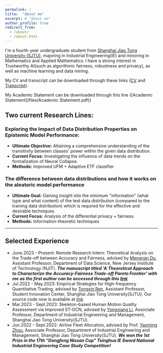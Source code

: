 ```yaml
---
permalink: /
title:  "About me"
excerpt: # "About me"
author_profile: true
redirect_from: 
  - /about/
  - /about.html
---
```


I'm a fourth-year undergraduate student from [Shanghai Jiao Tong University (SJTU)](https://me.sjtu.edu.cn/), majoring in Industrial Engineering(IE) and minoring in Mathematics and Applied Mathematics. I have a strong interest in Trustworthy AI(such as algorithmic fairness, robustness and privacy), as well as machine learning and data mining.

My CV and transcript can be downloaded through these links ([CV](files/CV_Hua_Tang.pdf) and [Transcript](files/Transcript_Hua_Tang.pdf)).

My Academic Statement can be downloaded through this line ([Academic Statement](files/Academic Statement.pdf))


## **Two current Research Lines:**
### Exploring the Impact of Data Distribution Properties on Epistemic Model Performance:
  - **Ultimate Objective:** Attaining a comprehensive understanding of the transitivity between classes' power within the given data distribution.
  - **Current Focus:** Investigating the influence of data trends on the formalization of Neural Collapse.
  - **Methods:** Improved UFM + Adaptive ETF classifier

### The difference between data distributions and how it works on the aleatoric model performance
  - **Ultimate Goal:** Gaining insight into the minimum "information" (what type and what content) of the test data distribution (compared to the training data distribution) which is required for the effective and desirable techniques.
  - **Current Focus:** Analysis of the differential privacy + fairness
  - **Methods:** Information-theoretic techniques


---

## **Selected Experience**

- June.2023 - Present: Remote Research Intern: Theoretical Analysis on the Trade-off between Accuracy and Fairness, advised by [Mengnan Du](https://mengnandu.com/), Assistant Professor, Department of Data Science, New Jersey Institute of Technology (NJIT). **_The manuscript titled 'A Theoretical Approach to Characterize the Accuracy-Fairness Trade-off Pareto Frontier' with me as the first author can be accessed through this [link](https://arxiv.org/abs/2310.12785)_**
- Jul.2022 - May.2023: Empirical Strategies for High-frequency Quantitative Trading, advised by [Tongxin Ren](http://www.baiyulan.org.cn/leader/15/), Assistant Professor, Student Innovation Center, Shanghai Jiao Tong University(SJTU). Our source code now is available at [link](https://github.com/Ytang520/Research_on_High-frequency_Quantitative_Trading)
- Mar.2023 - Sept.2023: Skeleton-based Human Motion Quality Assessment via Improved ST-GCN, advised by [Yongxiang Li](https://me.sjtu.edu.cn/teacher_directory1/liyongxiang.html), Associate Professor, Department of Industrial Engineering and Management, Shanghai Jiao Tong University(SJTU). 
- Jun.2022 - Sept.2022: Airline Fleet Allocation, advised by Prof. [Yaoming Zhou](https://me.sjtu.edu.cn/teacher_directory1/zhouyaoming.html), Associate Professor, Department of Industrial Engineering and Management, Shanghai Jiao Tong University(SJTU). **_We won the 1st Prize in the 17th “Dongfeng Nissan Cup” Tsinghua IE Sword National Industrial Engineering Case Study Competition!_**